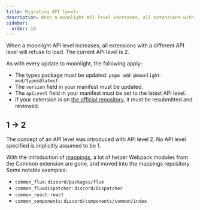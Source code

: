```yaml
---
title: Migrating API levels
description: When a moonlight API level increases, all extensions with a different API level will refuse to load.
sidebar:
  order: 10
---
```


When a moonlight API level increases, all extensions with a different API level will refuse to load. The current API level is 2.

As with every update to moonlight, the following apply:

- The types package must be updated: `pnpm add @moonlight-mod/types@latest`
- The `version` field in your manifest must be updated.
- The `apiLevel` field in your manifest must be set to the latest API level.
- If your extension is on [the official repository](/ext-dev/official-repository), it must be resubmitted and reviewed.

## 1 -> 2

The concept of an API level was introduced with API level 2. No API level specified is implicitly assumed to be 1.

With the introduction of [mappings](/ext-dev/mappings), a lot of helper Webpack modules from the Common extension are gone, and moved into the mappings repository. Some notable examples:

- `common_flux`: `discord/packages/flux`
- `common_fluxDispatcher`: `discord/Dispatcher`
- `common_react`: `react`
- `common_components`: `discord/components/common/index`
